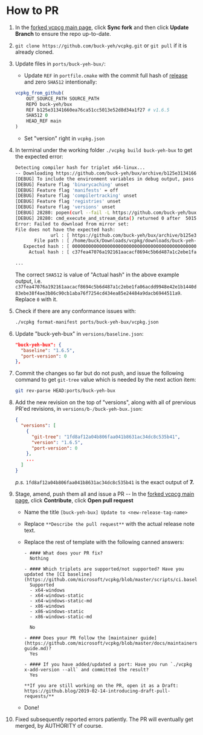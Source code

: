 # How to PR

1. In the [forked vcpcg main page](https://github.com/buck-yeh/vcpkg), click **Sync fork** and then click **Update Branch**  to ensure the repo up-to-date.
2. `git clone https://github.com/buck-yeh/vcpkg.git` or `git pull` if it is already cloned.
3. Update files in `ports/buck-yeh-bux/`:
   * Update `REF` in `portfile.cmake` with the commit full hash of [release](https://github.com/buck-yeh/bux/releases/tag/1.6.5) and zero `SHA512` intentionally:

   ~~~cmake
   vcpkg_from_github(
       OUT_SOURCE_PATH SOURCE_PATH
       REPO buck-yeh/bux
       REF b125e31341660ea76ca51cc5013e52d8d34a1f27 # v1.6.5
       SHA512 0
       HEAD_REF main
   )
   ~~~

   * Set "version" right in `vcpkg.json`

4. In terminal under the working folder `./vcpkg build buck-yeh-bux` to get the expected error:

   ~~~bash
   Detecting compiler hash for triplet x64-linux...
   -- Downloading https://github.com/buck-yeh/bux/archive/b125e31341660ea76ca51cc5013e52d8d34a1f27.tar.gz -> buck-yeh-bux-b125e31341660ea76ca51cc5013e52d8d34a1f27.tar.gz...
   [DEBUG] To include the environment variables in debug output, pass --debug-env
   [DEBUG] Feature flag 'binarycaching' unset
   [DEBUG] Feature flag 'manifests' = off
   [DEBUG] Feature flag 'compilertracking' unset
   [DEBUG] Feature flag 'registries' unset
   [DEBUG] Feature flag 'versions' unset
   [DEBUG] 28280: popen(curl --fail -L https://github.com/buck-yeh/bux/archive/b125e31341660ea76ca51cc5013e52d8d34a1f27.tar.gz --create-dirs --output /home/buck/Downloads/vcpkg/downloads/buck-yeh-bux-b125e31341660ea76ca51cc5013e52d8d34a1f27.tar.gz.28280.part 2>&1)
   [DEBUG] 28280: cmd_execute_and_stream_data() returned 0 after  5015332 us
   Error: Failed to download from mirror set:
   File does not have the expected hash:
                url : [ https://github.com/buck-yeh/bux/archive/b125e31341660ea76ca51cc5013e52d8d34a1f27.tar.gz ]
          File path : [ /home/buck/Downloads/vcpkg/downloads/buck-yeh-bux-b125e31341660ea76ca51cc5013e52d8d34a1f27.tar.gz.28280.part ]
      Expected hash : [ 00000000000000000000000000000000000000000000000000000000000000000000000000000000000000000000000000000000000000000000000000000000 ]
        Actual hash : [ c37fea47076a192161aacacf8694c5b6d487a1c2ebe1fa06acdd9948e42e1b1440d83ebe38f4ae3b86c90cb1aba76f7254cd434ea85e24484a9dacb6944511a9 ]

   ...
   ~~~

   The correct `SHA512` is value of "Actual hash" in the above example output, i.e. `c37fea47076a192161aacacf8694c5b6d487a1c2ebe1fa06acdd9948e42e1b1440d83ebe38f4ae3b86c90cb1aba76f7254cd434ea85e24484a9dacb6944511a9`. Replace `0` with it.

5. Check if there are any conformance issues with:

   ~~~bash
   ./vcpkg format-manifest ports/buck-yeh-bux/vcpkg.json
   ~~~

6. Update "buck-yeh-bux" in `versions/baseline.json`:

   ~~~json
   "buck-yeh-bux": {
     "baseline": "1.6.5",
     "port-version": 0
   },
   ~~~

7. Commit the changes so far but do not push, and issue the following command to get `git-tree` value which is needed by the next action item:

   ~~~bash
   git rev-parse HEAD:ports/buck-yeh-bux
   ~~~

8. Add the new revision on the top of "versions", along with all of prervious PR'ed revisions, in `versions/b-/buck-yeh-bux.json`:

   ~~~json
   {
     "versions": [
       {
         "git-tree": "1fd8af12a04b806faa041b8631ac34dc8c535b41",
         "version": "1.6.5",
         "port-version": 0
       },
       ...
     ]
   }
   ~~~

   _p.s._ `1fd8af12a04b806faa041b8631ac34dc8c535b41` is the exact output of **7.**

9. Stage, amend, push them all and issue a PR -- In the [forked vcpcg main page](https://github.com/buck-yeh/vcpkg), click **Contribute**, click **Open pull request**
    * Name the title `[buck-yeh-bux] Update to <new-release-tag-name>`
    * Replace `**Describe the pull request**` with the actual release note text.
    * Replace the rest of template with the following canned answers:

        ~~~gfm
        - #### What does your PR fix?
          Nothing

        - #### Which triplets are supported/not supported? Have you updated the [CI baseline](https://github.com/microsoft/vcpkg/blob/master/scripts/ci.baseline.txt)?
          Supported
          - x64-windows
          - x64-windows-static
          - x64-windows-static-md
          - x86-windows
          - x86-windows-static
          - x86-windows-static-md
         
          No

        - #### Does your PR follow the [maintainer guide](https://github.com/microsoft/vcpkg/blob/master/docs/maintainers/maintainer-guide.md)?
          Yes

        - #### If you have added/updated a port: Have you run `./vcpkg x-add-version --all` and committed the result?
          Yes

        **If you are still working on the PR, open it as a Draft: https://github.blog/2019-02-14-introducing-draft-pull-requests/**
        ~~~

    * Done!

10. Fixed subsequently reported errors patiently. The PR will eventually get merged, by AUTHORITY of course.
